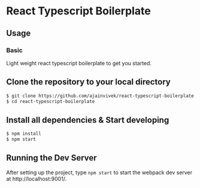 # React Typescript Boilerplate

## Usage

### Basic

Light weight react typescript boilerplate to get you started.

Clone the repository to your local directory
--------------------------------------
```bash
$ git clone https://github.com/ajainvivek/react-typescript-boilerplate.git
$ cd react-typescript-boilerplate
```

Install all dependencies & Start developing
--------------------------------------
```bash
$ npm install
$ npm start
```

Running the Dev Server
--------------------------------------
After setting up the project, type `npm start` to start the webpack dev server at http://localhost:9001/.
